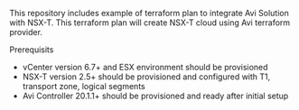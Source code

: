 This repository includes example of terraform plan to integrate Avi Solution with NSX-T. This terraform plan will create NSX-T cloud using Avi terraform provider.

Prerequisits
 - vCenter version 6.7+ and ESX environment should be provisioned
 - NSX-T version 2.5+ should be provisioned and configured with T1, transport zone, logical segments
 - Avi Controller 20.1.1+ should be provisioned and ready after initial setup


